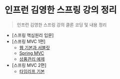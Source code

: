 # 인프런 김영한 스프링 강의 정리

> 인프런 김영한 스프링 강의 클론 코딩 및 내용 정리

- [스프링 핵심원리 입문]
- [스프링 MVC 1편]
  - [웹 기본과 서블릿](https://github.com/gwoprk98/InflearnSpring/tree/master/servlet)
  - [Spring MVC](https://github.com/gwoprk98/InflearnSpring/tree/master/springmvc)
  - [상품관리 예제](https://github.com/gwoprk98/InflearnSpring/tree/master/item-service)
- [스프링 MVC 2편]
  - [타임리프 기본](https://github.com/gwoprk98/InflearnSpring/tree/master/thymeleaf-basic)